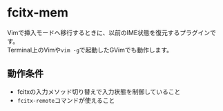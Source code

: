 # fcitx-mem
Vimで挿入モードへ移行するときに、以前のIME状態を復元するプラグインです。  
Terminal上のVimや`vim -g`で起動したGVimでも動作します。

## 動作条件
- fcitxの入力メソッド切り替えで入力状態を制御していること
- `fcitx-remote`コマンドが使えること
